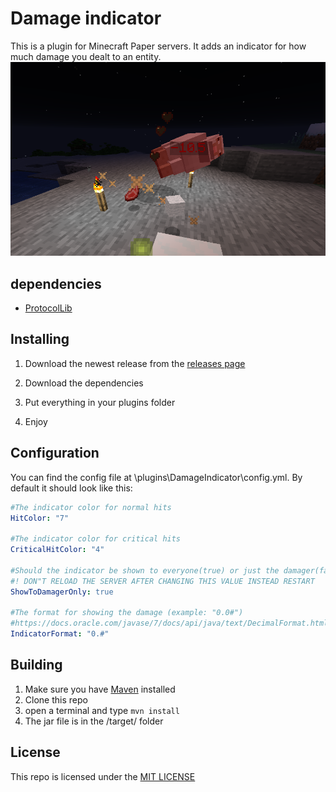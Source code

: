# Damage indicator

This is a plugin for Minecraft Paper servers. It adds an indicator for how much damage you dealt to an entity.
![](/images/dmgindicatorscreen.png)

## dependencies

- [ProtocolLib](https://www.spigotmc.org/resources/protocollib.1997/)

## Installing

1. Download the newest release from the [releases page](https://github.com/MagicCheese1/Damage-Indicator/releases)

2. Download the dependencies

3. Put everything in your plugins folder

4. Enjoy

## Configuration

You can find the config file at \plugins\DamageIndicator\config.yml. By default it should look like this:

```yaml
#The indicator color for normal hits
HitColor: "7"

#The indicator color for critical hits
CriticalHitColor: "4"

#Should the indicator be shown to everyone(true) or just the damager(false)
#! DON"T RELOAD THE SERVER AFTER CHANGING THIS VALUE INSTEAD RESTART
ShowToDamagerOnly: true

#The format for showing the damage (example: "0.0#")
#https://docs.oracle.com/javase/7/docs/api/java/text/DecimalFormat.html
IndicatorFormat: "0.#"
```

## Building

1. Make sure you have [Maven](https://maven.apache.org/) installed
2. Clone this repo
3. open a terminal and type `mvn install`
4. The jar file is in the /target/ folder

## License

This repo is licensed under the [MIT LICENSE](/LICENSE)
